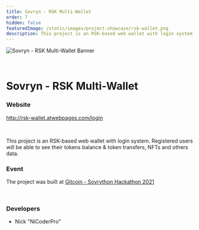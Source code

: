 ```yaml
---
title: Sovryn - RSK Multi-Wallet
order: 7
hidden: false
featuredImage: /static/images/project-showcase/rsk-wallet.png
description: This project is an RSK-based web wallet with login system. Registered users will be able to see their tokens balance & token transfers, NFTs and others data. 
---
```


![Sovryn - RSK Multi-Wallet Banner](/static/images/project-showcase/rsk-wallet.png)

&nbsp;

# Sovryn - RSK Multi-Wallet

### Website

http://rsk-wallet.atwebpages.com/login


&nbsp;

This project is an RSK-based web wallet with login system. Registered users will be able to see their tokens balance & token transfers, NFTs and others data. 

### Event

The project was built at [Gitcoin - Sovrython Hackathon 2021](https://www.covalenthq.com/blog/gitcoin-sovrython-winners/)

&nbsp;

### Developers

- Nick "NiCoderPro"